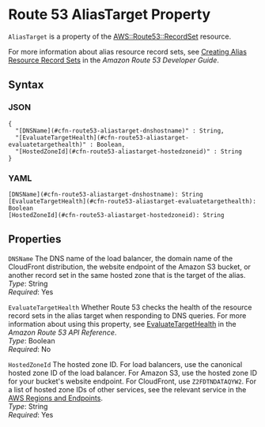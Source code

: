 # Route 53 AliasTarget Property<a name="aws-properties-route53-aliastarget"></a>

`AliasTarget` is a property of the [ AWS::Route53::RecordSet](aws-properties-route53-recordset.md) resource\.

For more information about alias resource record sets, see [Creating Alias Resource Record Sets](http://docs.aws.amazon.com/Route53/latest/DeveloperGuide/CreatingAliasRRSets.html) in the *Amazon Route 53 Developer Guide*\.

## Syntax<a name="w4ab1c21c14e1750b7"></a>

### JSON<a name="aws-properties-route53-aliastarget-syntax.json"></a>

```
{
  "[DNSName](#cfn-route53-aliastarget-dnshostname)" : String,
  "[EvaluateTargetHealth](#cfn-route53-aliastarget-evaluatetargethealth)" : Boolean,
  "[HostedZoneId](#cfn-route53-aliastarget-hostedzoneid)" : String
}
```

### YAML<a name="aws-properties-route53-aliastarget-syntax.yaml"></a>

```
[DNSName](#cfn-route53-aliastarget-dnshostname): String
[EvaluateTargetHealth](#cfn-route53-aliastarget-evaluatetargethealth): Boolean
[HostedZoneId](#cfn-route53-aliastarget-hostedzoneid): String
```

## Properties<a name="w4ab1c21c14e1750b9"></a>

`DNSName`  <a name="cfn-route53-aliastarget-dnshostname"></a>
The DNS name of the load balancer, the domain name of the CloudFront distribution, the website endpoint of the Amazon S3 bucket, or another record set in the same hosted zone that is the target of the alias\.  
*Type*: String  
*Required*: Yes

`EvaluateTargetHealth`  <a name="cfn-route53-aliastarget-evaluatetargethealth"></a>
Whether Route 53 checks the health of the resource record sets in the alias target when responding to DNS queries\. For more information about using this property, see [EvaluateTargetHealth](https://docs.aws.amazon.com/Route53/latest/APIReference/API_ChangeResourceRecordSets_Requests.html#change-rrsets-request-evaluate-target-health) in the *Amazon Route 53 API Reference*\.  
*Type*: Boolean  
*Required*: No

`HostedZoneId`  <a name="cfn-route53-aliastarget-hostedzoneid"></a>
The hosted zone ID\. For load balancers, use the canonical hosted zone ID of the load balancer\. For Amazon S3, use the hosted zone ID for your bucket's website endpoint\. For CloudFront, use `Z2FDTNDATAQYW2`\. For a list of hosted zone IDs of other services, see the relevant service in the [AWS Regions and Endpoints](https://docs.aws.amazon.com/general/latest/gr/rande.html)\.  
*Type*: String  
*Required*: Yes